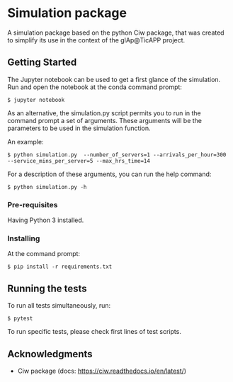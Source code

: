 # Simulation package

A simulation package based on the python Ciw package, that was created to simplify its use in the context of the gIAp@TicAPP project.

## Getting Started

The Jupyter notebook can be used to get a first glance of the simulation.
Run and open the notebook at the conda command prompt:

```
$ jupyter notebook
```

As an alternative, the simulation.py script permits you to run in the command prompt a set of arguments.
These arguments will be the parameters to be used in the simulation function.

An example:

```
$ python simulation.py  --number_of_servers=1 --arrivals_per_hour=300 --service_mins_per_server=5 --max_hrs_time=14
```

For a description of these arguments, you can run the help command:

```
$ python simulation.py -h
```

### Pre-requisites

Having Python 3 installed.

### Installing

At the command prompt:

```
$ pip install -r requirements.txt
```

## Running the tests

To run all tests simultaneously, run:

```
$ pytest
```

To run specific tests, please check first lines of test scripts.

## Acknowledgments

* Ciw package (docs: https://ciw.readthedocs.io/en/latest/)